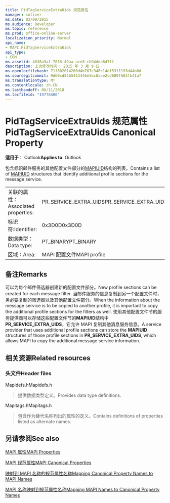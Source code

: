 ```yaml
---
title: PidTagServiceExtraUids 规范属性
manager: soliver
ms.date: 03/09/2015
ms.audience: Developer
ms.topic: reference
ms.prod: office-online-server
localization_priority: Normal
api_name:
- MAPI.PidTagServiceExtraUids
api_type:
- COM
ms.assetid: 4838a9af-7818-49aa-ace8-cb94dda8471f
description: 上次修改时间： 2015 年 3 月 9 日
ms.openlocfilehash: 71f802014200d4b767c346c14df53f1193d44b0d
ms.sourcegitcommit: 9d60cd82b5413446e5bc8ace2cd689f683fb41a7
ms.translationtype: MT
ms.contentlocale: zh-CN
ms.lasthandoff: 06/11/2018
ms.locfileid: "19778406"
---
```

# <a name="pidtagserviceextrauids-canonical-property"></a><span data-ttu-id="1e30b-103">PidTagServiceExtraUids 规范属性</span><span class="sxs-lookup"><span data-stu-id="1e30b-103">PidTagServiceExtraUids Canonical Property</span></span>

  
  
<span data-ttu-id="1e30b-104">**适用于**： Outlook</span><span class="sxs-lookup"><span data-stu-id="1e30b-104">**Applies to**: Outlook</span></span> 
  
<span data-ttu-id="1e30b-105">包含标识邮件服务的其他配置文件部分的[MAPIUID](mapiuid.md)结构的列表。</span><span class="sxs-lookup"><span data-stu-id="1e30b-105">Contains a list of [MAPIUID](mapiuid.md) structures that identify additional profile sections for the message service.</span></span> 
  
|||
|:-----|:-----|
|<span data-ttu-id="1e30b-106">关联的属性：</span><span class="sxs-lookup"><span data-stu-id="1e30b-106">Associated properties:</span></span>  <br/> |<span data-ttu-id="1e30b-107">PR_SERVICE_EXTRA_UIDS</span><span class="sxs-lookup"><span data-stu-id="1e30b-107">PR_SERVICE_EXTRA_UIDS</span></span>  <br/> |
|<span data-ttu-id="1e30b-108">标识符:</span><span class="sxs-lookup"><span data-stu-id="1e30b-108">Identifier:</span></span>  <br/> |<span data-ttu-id="1e30b-109">0x3D0D</span><span class="sxs-lookup"><span data-stu-id="1e30b-109">0x3D0D</span></span>  <br/> |
|<span data-ttu-id="1e30b-110">数据类型：</span><span class="sxs-lookup"><span data-stu-id="1e30b-110">Data type:</span></span>  <br/> |<span data-ttu-id="1e30b-111">PT_BINARY</span><span class="sxs-lookup"><span data-stu-id="1e30b-111">PT_BINARY</span></span>  <br/> |
|<span data-ttu-id="1e30b-112">区域：</span><span class="sxs-lookup"><span data-stu-id="1e30b-112">Area:</span></span>  <br/> |<span data-ttu-id="1e30b-113">MAPI 配置文件</span><span class="sxs-lookup"><span data-stu-id="1e30b-113">MAPI profile</span></span>  <br/> |
   
## <a name="remarks"></a><span data-ttu-id="1e30b-114">备注</span><span class="sxs-lookup"><span data-stu-id="1e30b-114">Remarks</span></span>

<span data-ttu-id="1e30b-115">可以为每个邮件筛选器创建新的配置文件部分。</span><span class="sxs-lookup"><span data-stu-id="1e30b-115">New profile sections can be created for each message filter.</span></span> <span data-ttu-id="1e30b-116">当邮件服务的信息复制到另一个配置文件时，务必要复制的筛选器以及其他配置文件部分。</span><span class="sxs-lookup"><span data-stu-id="1e30b-116">When the information about the message service is to be copied to another profile, it is important to copy the additional profile sections for the filters as well.</span></span> <span data-ttu-id="1e30b-117">使用其他配置文件节的服务提供商可以存储这些配置文件节的**MAPIUID**结构中**PR_SERVICE_EXTRA_UIDS**，它允许 MAPI 复制其他消息服务信息。</span><span class="sxs-lookup"><span data-stu-id="1e30b-117">A service provider that uses additional profile sections can store the **MAPIUID** structures of those profile sections in **PR_SERVICE_EXTRA_UIDS**, which allows MAPI to copy the additional message service information.</span></span>
  
## <a name="related-resources"></a><span data-ttu-id="1e30b-118">相关资源</span><span class="sxs-lookup"><span data-stu-id="1e30b-118">Related resources</span></span>

### <a name="header-files"></a><span data-ttu-id="1e30b-119">头文件</span><span class="sxs-lookup"><span data-stu-id="1e30b-119">Header files</span></span>

<span data-ttu-id="1e30b-120">Mapidefs.h</span><span class="sxs-lookup"><span data-stu-id="1e30b-120">Mapidefs.h</span></span>
  
> <span data-ttu-id="1e30b-121">提供数据类型定义。</span><span class="sxs-lookup"><span data-stu-id="1e30b-121">Provides data type definitions.</span></span>
    
<span data-ttu-id="1e30b-122">Mapitags.h</span><span class="sxs-lookup"><span data-stu-id="1e30b-122">Mapitags.h</span></span>
  
> <span data-ttu-id="1e30b-123">包含作为替代名称列出的属性的定义。</span><span class="sxs-lookup"><span data-stu-id="1e30b-123">Contains definitions of properties listed as alternate names.</span></span>
    
## <a name="see-also"></a><span data-ttu-id="1e30b-124">另请参阅</span><span class="sxs-lookup"><span data-stu-id="1e30b-124">See also</span></span>



[<span data-ttu-id="1e30b-125">MAPI 属性</span><span class="sxs-lookup"><span data-stu-id="1e30b-125">MAPI Properties</span></span>](mapi-properties.md)
  
[<span data-ttu-id="1e30b-126">MAPI 规范属性</span><span class="sxs-lookup"><span data-stu-id="1e30b-126">MAPI Canonical Properties</span></span>](mapi-canonical-properties.md)
  
[<span data-ttu-id="1e30b-127">映射到 MAPI 名称的规范属性名称</span><span class="sxs-lookup"><span data-stu-id="1e30b-127">Mapping Canonical Property Names to MAPI Names</span></span>](mapping-canonical-property-names-to-mapi-names.md)
  
[<span data-ttu-id="1e30b-128">MAPI 名称映射到规范属性名称</span><span class="sxs-lookup"><span data-stu-id="1e30b-128">Mapping MAPI Names to Canonical Property Names</span></span>](mapping-mapi-names-to-canonical-property-names.md)


